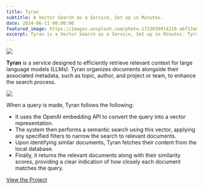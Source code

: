 ```yaml
---
title: Tyran
subtitle: A Vector Search as a Service, Set up in Minutes.
date: 2024-06-11 00:00:00
featured_image: https://images.unsplash.com/photo-1723039914210-a6f13a6931af?q=5
excerpt: Tyran is a Vector Search as a Service, Set up in Minutes. Tyran is a service designed to efficiently retrieve relevant context for large language models (LLMs).
---
```


![](https://images.unsplash.com/photo-1723039914210-a6f13a6931af?q=5)

**Tyran** is a service designed to efficiently retrieve relevant context for large language models (LLMs). Tyran organizes documents alongside their associated metadata, such as topic, author, and project or team, to enhance the search process.

![](/images/blog/tyrant-chart.png)

When a query is made, Tyran follows the following:

* It uses the OpenAI embedding API to convert the query into a vector representation.
* The system then performs a semantic search using this vector, applying any specified filters to narrow the search to relevant documents.
* Upon identifying similar documents, Tyran fetches their content from the local database.
* Finally, it returns the relevant documents along with their similarity scores, providing a clear indication of how closely each document matches the query.

<a href="https://github.com/Clivern/Tyran" class="button button--large">View the Project</a>
